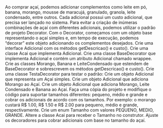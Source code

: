 Ao comprar açaí, podemos adicionar complementos como leite em pó, banana, morango, mousse de maracujá, granulado, granola, leite condensado, entre outros. Cada adicional possui um custo adicional, que precisa ser lançado no sistema. Para evitar a criação de inúmeras combinações de açaí com diferentes adicionais, podemos utilizar o padrão de projeto Decorator.
Com o Decorator, começamos com um objeto base representando o açaí simples e, em tempo de execução, podemos “decorar” este objeto adicionando os complementos desejados.
Crie uma interface Adicional com os métodos getDescricao() e custo().
Crie uma classe Acai que implementa Adicional.
Crie uma classe BaseDecorator que implementa Adicional e contém um atributo Adicional chamado wrappee.
Crie as classes Morango, Banana e LeiteCondensado que estendem de BaseDecorator e sobrescrevem os métodos getDescricao() e custo().
Crie uma classe TestaDecorator para testar o padrão:
Crie um objeto Adicional que representa um Açaí simples.
Crie um objeto Adicional que adiciona Morango ao Açaí.
Crie um objeto Adicional que adiciona Morango, Leite Condensado e Banana ao Açaí.
Faça uma cópia do projeto e modifique o código para suportar tamanhos diferentes: pequeno, médio e grande e cobrar os adicionais de acordo com os tamanhos. Por exemplo: o morango custará R$ 1.00, R$ 1.50 e R$ 2.00 para pequeno, médio e grande, respectivamente.
Crie um enum Tamanho com valores PEQUENO, MEDIO, GRANDE.
Altere a classe Acai para receber o Tamanho no construtor.
Ajuste os decoradores para cobrar adicionais com base no tamanho do açaí.
